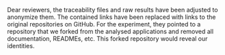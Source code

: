 Dear reviewers,
the traceability files and raw results have been adjusted to anonymize them. The contained links have been replaced with links to the original repositories on GitHub. For the experiment, they pointed to a repository that we forked from the analysed applications and removed all documentation, READMEs, etc. This forked repository would reveal our identities.
